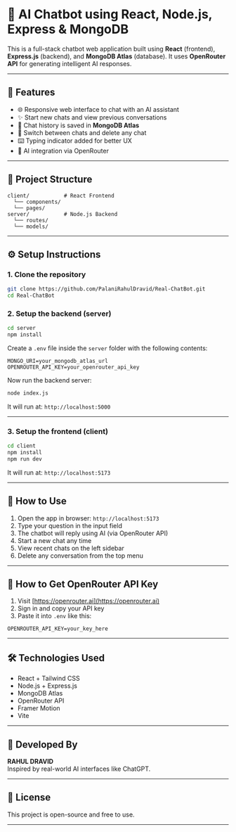 # 💬 AI Chatbot using React, Node.js, Express & MongoDB

This is a full-stack chatbot web application built using **React** (frontend), **Express.js** (backend), and **MongoDB Atlas** (database). It uses **OpenRouter API** for generating intelligent AI responses.

---

## 🚀 Features

- 🌐 Responsive web interface to chat with an AI assistant  
- ✨ Start new chats and view previous conversations  
- 💾 Chat history is saved in **MongoDB Atlas**  
- 🔁 Switch between chats and delete any chat  
- ⌨️ Typing indicator added for better UX  
- 🧠 AI integration via OpenRouter

---

## 📁 Project Structure

```
client/           # React Frontend
  └── components/
  └── pages/
server/           # Node.js Backend
  └── routes/
  └── models/
```

---

## ⚙️ Setup Instructions

### 1. Clone the repository

```bash
git clone https://github.com/PalaniRahulDravid/Real-ChatBot.git
cd Real-ChatBot
```

### 2. Setup the backend (server)

```bash
cd server
npm install
```

Create a `.env` file inside the `server` folder with the following contents:

```env
MONGO_URI=your_mongodb_atlas_url
OPENROUTER_API_KEY=your_openrouter_api_key
```

Now run the backend server:

```bash
node index.js
```

It will run at: `http://localhost:5000`

---

### 3. Setup the frontend (client)

```bash
cd client
npm install
npm run dev
```

It will run at: `http://localhost:5173`

---

## 🧠 How to Use

1. Open the app in browser: `http://localhost:5173`  
2. Type your question in the input field  
3. The chatbot will reply using AI (via OpenRouter API)  
4. Start a new chat any time  
5. View recent chats on the left sidebar  
6. Delete any conversation from the top menu  

---

## 🔑 How to Get OpenRouter API Key

1. Visit [https://openrouter.ai](https://openrouter.ai)  
2. Sign in and copy your API key  
3. Paste it into `.env` like this:

```env
OPENROUTER_API_KEY=your_key_here
```

---

## 🛠 Technologies Used

- React + Tailwind CSS  
- Node.js + Express.js  
- MongoDB Atlas  
- OpenRouter API
- Framer Motion  
- Vite

---

## 🙌 Developed By

**RAHUL DRAVID**  
Inspired by real-world AI interfaces like ChatGPT.

---

## 📄 License

This project is open-source and free to use.

---
